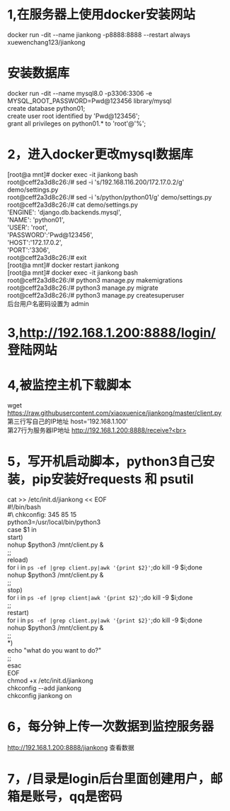 # 1,在服务器上使用docker安装网站<br>
docker run -dit --name  jiankong -p8888:8888 --restart always xuewenchang123/jiankong<br>
# 安装数据库<br>
docker run -dit --name mysql8.0  -p3306:3306 -e MYSQL_ROOT_PASSWORD=Pwd@123456 library/mysql<br>
create database python01;<br>
create user root identified by 'Pwd@123456';<br>
grant all privileges on python01.* to 'root'@'%';<br>
# 2，进入docker更改mysql数据库<br>
[root@a mnt]# docker exec  -it jiankong bash<br>
root@ceff2a3d8c26:/# sed -i 's/192.168.116.200/172.17.0.2/g' demo/settings.py <br>
root@ceff2a3d8c26:/# sed -i 's/python/python01/g' demo/settings.py <br>
root@ceff2a3d8c26:/# cat demo/settings.py <br>
        'ENGINE': 'django.db.backends.mysql',<br>
        'NAME': 'python01',<br>
        'USER': 'root',<br>
        'PASSWORD':'Pwd@123456',<br>
        'HOST':'172.17.0.2',<br>
        'PORT':'3306',<br>
root@ceff2a3d8c26:/# exit<br>
[root@a mnt]# docker restart jiankong<br>
[root@a mnt]# docker exec  -it jiankong bash<br>
root@ceff2a3d8c26:/# python3 manage.py makemigrations<br>
root@ceff2a3d8c26:/# python3 manage.py migrate<br>
root@ceff2a3d8c26:/# python3 manage.py createsuperuser  
后台用户名密码设置为 admin<br>

# 3,http://192.168.1.200:8888/login/ 登陆网站<br>


# 4,被监控主机下载脚本<br>
wget https://raw.githubusercontent.com/xiaoxuenice/jiankong/master/client.py<br>
第三行写自己的IP地址        host='192.168.1.100'   <br>
第27行为服务器IP地址      http://192.168.1.200:8888/receive?<br>
# 5，写开机启动脚本，python3自己安装，pip安装好requests 和 psutil<br>
cat >> /etc/init.d/jiankong << EOF<br>
#!/bin/bash<br>
#\ chkconfig: 345 85 15<br>
python3=/usr/local/bin/python3<br>
case $1 in<br>
start)<br>
nohup $python3 /mnt/client.py &<br>
;;<br>
reload)<br>
for i in `ps -ef |grep client.py|awk '{print $2}'`;do kill -9 $i;done<br>
nohup $python3 /mnt/client.py &<br>
;;<br>
stop)<br>
for i in `ps -ef |grep client|awk '{print $2}'`;do kill -9 $i;done<br>
;;<br>
restart)<br>
for i in `ps -ef |grep client.py|awk '{print $2}'`;do kill -9 $i;done<br>
nohup $python3 /mnt/client.py &<br>
;;<br>
*)<br>
echo "what do you want to do?"<br>
;;<br>
esac<br>
EOF<br>
chmod +x /etc/init.d/jiankong<br>
chkconfig --add jiankong<br>
chkconfig jiankong on<br>

# 6，每分钟上传一次数据到监控服务器<br>
http://192.168.1.200:8888/jiankong  查看数据<br>

# 7，/目录是login后台里面创建用户，邮箱是账号，qq是密码<br>


